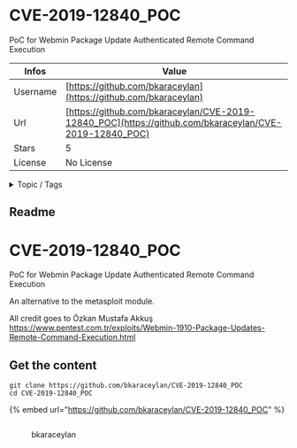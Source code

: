# CVE-2019-12840_POC

PoC for Webmin Package Update Authenticated Remote Command Execution

| Infos    | Value                                                              |
| -------- | -------------------------------------------------------------------|
| Username | [https://github.com/bkaraceylan](https://github.com/bkaraceylan) |
| Url      | [https://github.com/bkaraceylan/CVE-2019-12840_POC](https://github.com/bkaraceylan/CVE-2019-12840_POC)                                               |
| Stars    | 5                                                          |
| License  | No License                                                        |

<details>

<summary>Topic / Tags</summary>

* exploit

</details>

## Readme

# CVE-2019-12840_POC
PoC for Webmin Package Update Authenticated Remote Command Execution

An alternative to the metasploit module.

All credit goes to Özkan Mustafa Akkuş
https://www.pentest.com.tr/exploits/Webmin-1910-Package-Updates-Remote-Command-Execution.html



## Get the content

```
git clone https://github.com/bkaraceylan/CVE-2019-12840_POC
cd CVE-2019-12840_POC
```

{% embed url="https://github.com/bkaraceylan/CVE-2019-12840_POC" %}

<figure><img src="https://avatars.githubusercontent.com/u/22098635?v=4" alt=""><figcaption><p>bkaraceylan</p></figcaption></figure>
